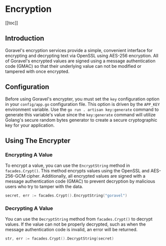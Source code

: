 # Encryption

[[toc]]

## Introduction

Goravel's encryption services provide a simple, convenient interface for encrypting and decrypting text via OpenSSL using AES-256 encryption. All of Goravel's encrypted values are signed using a message authentication code (GMAC) so that their underlying value can not be modified or tampered with once encrypted.

## Configuration

Before using Goravel's encrypter, you must set the `key` configuration option in your `config/app.go` configuration file. This option is driven by the `APP_KEY` environment variable. Use the `go run . artisan key:generate` command to generate this variable's value since the `key:generate` command will utilize Golang's secure random bytes generator to create a secure cryptographic key for your application.

## Using The Encrypter

### Encrypting A Value

To encrypt a value, you can use the `EncryptString` method in `facades.Crypt()`. This method encrypts values using the OpenSSL and AES-256-GCM cipher. Additionally, all encrypted values are signed with a message authentication code (GMAC) to prevent decryption by malicious users who try to tamper with the data.

```go
secret, err := facades.Crypt().EncryptString("goravel")
```

### Decrypting A Value

You can use the `DecryptString` method from `facades.Crypt()` to decrypt values.  If the value can not be properly decrypted, such as when the message authentication code is invalid, an error will be returned.

```go
str, err := facades.Crypt().DecryptString(secret)
```
